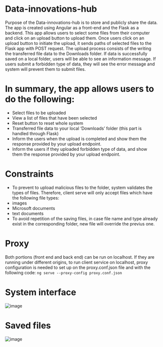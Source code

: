 # Data-innovations-hub
Purpose of the Data-innovations-hub is to store and publicly share the data. The app is created using Angular as a front-end and the Flask as a backend. This app allows users to select some files from their computer and click on an upload button to upload them. Once users click on an upload button to initiate the upload, it sends paths of selected files to the Flask app with POST request. The upload process consists of the writing the transferred file data to the Downloads folder. If data is successfully saved on a local folder, users will be able to see an information message. If users submit a forbidden type of data, they will see the error message and system will prevent them to submit files.

# In summary, the app allows users to do the following:
* Select files to be uploaded
* View a list of files that have been selected
* Reset button to reset whole system 
* Transferred file data to your local ‘Downloads’ folder (this part is
handled through Flask)
* Inform the users when the upload is completed and show them the response provided by
your upload endpoint.
* Inform the users if they uploaded forbidden type of data, and show them the response provided by
your upload endpoint.

# Constraints
*	To prevent to upload malicious files to the folder, system validates the types of files. Therefore, client serve will only accept files which have the following file types:
  * images
  * Microsoft documents
  * text documents
* To avoid repetition of the saving files, in case file name and type already exist in the corresponding folder, new file will override the previus one.

# Proxy

Both portions (front end and back end) can be run on localhost. 
If they are running under different origins, to run client service on localhost, proxy configuration is needed to set up on the proxy.conf.json file and with the following code:
                                                  ``` ng serve --proxy-config proxy.conf.json ```

# System interface
![image](https://user-images.githubusercontent.com/62059163/197043306-1d7ff8d8-8fad-445b-b664-32bd4e97f79d.png)
# Saved files
![image](https://user-images.githubusercontent.com/62059163/197042673-f0a830e2-5577-4d87-832d-4841cd61c499.png)
